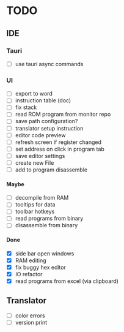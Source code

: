 # TODO

## IDE

### Tauri
- [ ] use tauri async commands

### UI
- [ ] export to word
- [ ] instruction table (doc)
- [ ] fix stack
- [ ] read ROM program from monitor repo
- [ ] save path configuration? 
- [ ] translator setup instruction
- [ ] editor code preview
- [ ] refresh screen if  register changed
- [ ] set address on click in program tab
- [ ] save editor settings
- [ ] create new File
- [ ] add to program disassemble

#### Maybe
- [ ] decompile from RAM
- [ ] tooltips for data
- [ ] toolbar hotkeys
- [ ] read programs from binary
- [ ] disassemble from binary

#### Done
- [x] side bar open windows
- [x] RAM editing
- [x] fix buggy hex editor
- [x] IO refactor
- [x] read programs from excel (via clipboard)

## Translator
- [ ] color errors 
- [ ] version print